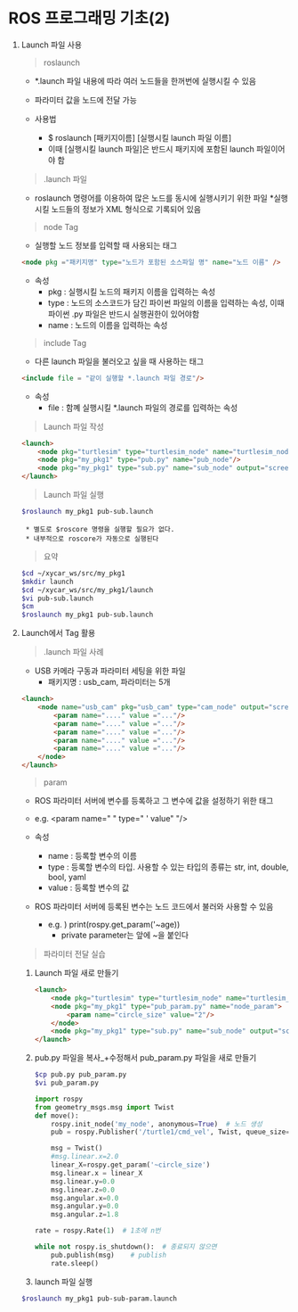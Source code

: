 # ROS 프로그래밍 기초(2)


1. Launch 파일 사용
    
    > roslaunch
    * *.launch 파일 내용에 따라 여러 노드들을 한꺼번에 실행시킬 수 있음
    * 파라미터 값을 노드에 전달 가능

    * 사용법
        + $ roslaunch [패키지이름] [실행시킬 launch 파일 이름]
        + 이때 [실행시킬 launch 파일]은 반드시 패키지에 포함된 launch 파일이어야 함
    
    > .launch 파일
    * roslaunch 명령어를 이용하여 많은 노드를 동시에 실행시키기 위한 파일
    *실행시킬 노드들의 정보가 XML 형식으로 기록되어 있음

    > node Tag
    * 실행할 노드 정보를 입력할 때 사용되는 태그
    
    ```html
    <node pkg ="패키지명" type="노드가 포함된 소스파일 명" name="노드 이름" />
    ```
    * 속성
        + pkg : 실행시킬 노드의 패키지 이름을 입력하는 속성
        + type : 노드의 소스코드가 담긴 파이썬 파일의 이름을 입력하는 속성, 이때 파이썬 .py 파일은 반드시 실행권한이 있어야함
        + name : 노드의 이름을 입력하는 속성

    > include Tag
    * 다른 launch 파일을 불러오고 싶을 때 사용하는 태그
    ```html
    <include file = "같이 실행할 *.launch 파일 경로"/>
    ```
    * 속성
        + file : 함꼐 실행시킬 *.launch 파일의 경로를 입력하는 속성

    > Launch 파일 작성
        
    ```html
    <launch>
        <node pkg="turtlesim" type="turtlesim_node" name="turtlesim_node"/>
        <node pkg="my_pkg1" type="pub.py" name="pub_node"/>
        <node pkg="my_pkg1" type="sub.py" name="sub_node" output="screen"/>
    </launch>
    ```

    > Launch 파일 실행

    ```bash
    $roslaunch my_pkg1 pub-sub.launch
    ```

        * 별도로 $roscore 명령을 실행할 필요가 없다.
        * 내부적으로 roscore가 자동으로 실행된다

    > 요약

    ```bash
    $cd ~/xycar_ws/src/my_pkg1
    $mkdir launch
    $cd ~/xycar_ws/src/my_pkg1/launch
    $vi pub-sub.launch
    $cm
    $roslaunch my_pkg1 pub-sub.launch
    ```

2. Launch에서 Tag 활용
    > .launch 파일 사례
    * USB 카메라 구동과 파라미터 세팅을 위한 파일
        + 패키지명 : usb_cam, 파라미터는 5개

    ```html
    <launch>
        <node name="usb_cam" pkg="usb_cam" type="cam_node" output="screen">
            <param name="...." value ="..."/>
            <param name="...." value ="..."/>
            <param name="...." value ="..."/>
            <param name="...." value ="..."/>
            <param name="...." value ="..."/>
        </node>
    </launch>
    ```

    > param
    * ROS 파라미터 서버에 변수를 등록하고 그 변수에 값을 설정하기 위한 태그
    * e.g. <param name=" " type=" ' value" "/>
    * 속성
        + name : 등록할 변수의 이름
        + type : 등록할 변수의 타입. 사용할 수 있는 타입의 종류는 str, int, double, bool, yaml
        + value : 등록할 변수의 값
    
    * ROS 파라미터 서버에 등록된 변수는 노드 코드에서 불러와 사용할 수 있음
        + e.g. ) print(rospy.get_param('~age))
            - private parameter는 앞에 ~을 붙인다


    > 파라미터 전달 실습
    1) Launch 파일 새로 만들기
        ```html
        <launch>
            <node pkg="turtlesim" type="turtlesim_node" name="turtlesim_node"/>
            <node pkg="my_pkg1" type="pub_param.py" name="node_param">
                <param name="circle_size" value="2"/>
            </node>
            <node pkg="my_pkg1" type="sub.py" name="sub_node" output="screen"/>
        </launch>
        ```
    2) pub.py 파일을 복사_+수정해서 pub_param.py 파일을 새로 만들기
        ```bash
        $cp pub.py pub_param.py
        $vi pub_param.py
        ```

        ```python
        import rospy
        from geometry_msgs.msg import Twist
        def move():
            rospy.init_node('my_node', anonymous=True)  # 노드 생성
            pub = rospy.Publisher('/turtle1/cmd_vel', Twist, queue_size=10) # Publisher 객체 생성 (topic, message format, size)

            msg = Twist()
            #msg.linear.x=2.0
            linear_X=rospy.get_param('~circle_size')
            msg.linear.x = linear_X
            msg.linear.y=0.0
            msg.linear.z=0.0
            msg.angular.x=0.0
            msg.angular.y=0.0
            msg.angular.z=1.8

        rate = rospy.Rate(1)  # 1초에 n번

        while not rospy.is_shutdown():  # 종료되지 않으면
            pub.publish(msg)    # publish
            rate.sleep()      
        ```
    3) launch 파일 실행
    ```bash
    $roslaunch my_pkg1 pub-sub-param.launch
    ```
    